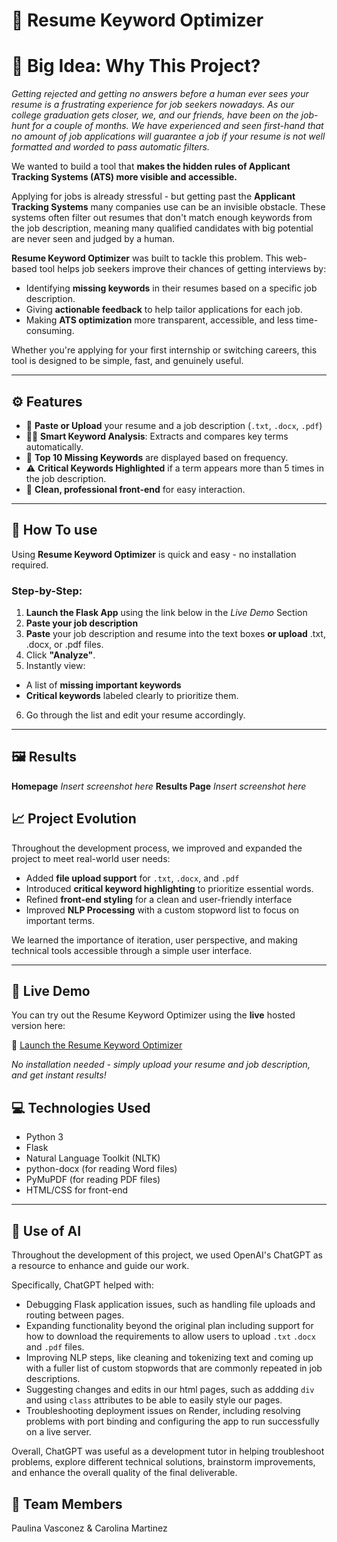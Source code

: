 # 📃 Resume Keyword Optimizer

# 🎯 Big Idea: Why This Project?
*Getting rejected and getting no answers before a human ever sees your resume is a frustrating experience for job seekers nowadays. As our college graduation gets closer, we, and our friends, have been on the job-hunt for a couple of months. We have experienced and seen first-hand that no amount of job applications will guarantee a job if your resume is not well formatted and worded to pass automatic filters.*

We wanted to build a tool that **makes the hidden rules of Applicant Tracking Systems (ATS) more visible and accessible.**

Applying for jobs is already stressful - but getting past the **Applicant Tracking Systems** many companies use can be an invisible obstacle. These systems often filter out resumes that don't match enough keywords from the job description, meaning many qualified candidates with big potential are never seen and judged by a human.

**Resume Keyword Optimizer** was built to tackle this problem. This web-based tool helps job seekers improve their chances of getting interviews by:

- Identifying **missing keywords** in their resumes based on a specific job description.
- Giving **actionable feedback** to help tailor applications for each job.
- Making **ATS optimization** more transparent, accessible, and less time-consuming.

Whether you're applying for your first internship or switching careers, this tool is designed to be simple, fast, and genuinely useful.

---

## ⚙ Features
- 📃 **Paste or Upload** your resume and a job description (`.txt`, `.docx`, `.pdf`)
- 🕵️‍♂️ **Smart Keyword Analysis**: Extracts and compares key terms automatically.
- 🔎 **Top 10 Missing Keywords** are displayed based on frequency.
- ⚠ **Critical Keywords Highlighted** if a term appears more than 5 times in the job description.
- 🌟 **Clean, professional front-end** for easy interaction.

---

## 🔧 How To use

Using **Resume Keyword Optimizer** is quick and easy - no installation required.

### Step-by-Step:
1. **Launch the Flask App** using the link below in the _Live Demo_ Section
2. **Paste your job description** 
3. **Paste** your job description and resume into the text boxes **or upload** .txt, .docx, or .pdf files.
4. Click **"Analyze"**.
5. Instantly view:
 - A list of **missing important keywords**
 - **Critical keywords** labeled clearly to prioritize them.
6. Go through the list and edit your resume accordingly.

---

## 🖼 Results
**Homepage**
*Insert screenshot here*
**Results Page**
*Insert screenshot here*

## 📈 Project Evolution
Throughout the development process, we improved and expanded the project to meet real-world user needs:
- Added **file upload support** for `.txt`, `.docx`, and `.pdf`
- Introduced **critical keyword highlighting** to prioritize essential words.
- Refined **front-end styling** for a clean and user-friendly interface
- Improved **NLP Processing** with a custom stopword list to focus on important terms.

We learned the importance of iteration, user perspective, and making technical tools accessible through a simple user interface.

---
## 📶 Live Demo
You can try out the Resume Keyword Optimizer using the **live** hosted version here:

🔗 [Launch the Resume Keyword Optimizer](https://resume-keyword-optimizer.onrender.com)

_No installation needed - simply upload your resume and job description, and get instant results!_

## 💻 Technologies Used
- Python 3
- Flask
- Natural Language Toolkit (NLTK)
- python-docx (for reading Word files)
- PyMuPDF (for reading PDF files)
- HTML/CSS for front-end

--- 
## 🤖 Use of AI
Throughout the development of this project, we used OpenAI's ChatGPT as a resource to enhance and guide our work. 

Specifically, ChatGPT helped with:
- Debugging Flask application issues, such as handling file uploads and routing between pages.
- Expanding functionality beyond the original plan including support for how to download the requirements to allow users to upload `.txt` `.docx` and `.pdf` files.
- Improving NLP steps, like cleaning and tokenizing text and coming up with a fuller list of custom stopwords that are commonly repeated in job descriptions.
- Suggesting changes and edits in our html pages, such as addding `div` and using  `class` attributes to be able to easily style our pages.
- Troubleshooting deployment issues on Render, including resolving problems with port binding and configuring the app to run successfully on a live server.

Overall, ChatGPT was useful as a development tutor in helping troubleshoot problems, explore different technical solutions, brainstorm improvements, and enhance the overall quality of the final deliverable.

## 👭 Team Members
Paulina Vasconez & Carolina Martinez